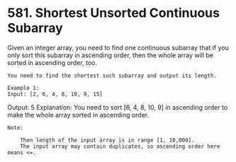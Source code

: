 # 581. Shortest Unsorted Continuous Subarray

Given an integer array, you need to find one continuous subarray that if you only sort
        this subarray in ascending order, then the whole array will be sorted in ascending order,
        too. 

    You need to find the shortest such subarray and output its length.

    Example 1:
    Input: [2, 6, 4, 8, 10, 9, 15]
Output: 5
Explanation: You need to sort [6, 4, 8, 10, 9] in ascending order to make the whole array sorted in ascending order.

    

    Note:
    
        Then length of the input array is in range [1, 10,000].
        The input array may contain duplicates, so ascending order here means <=.